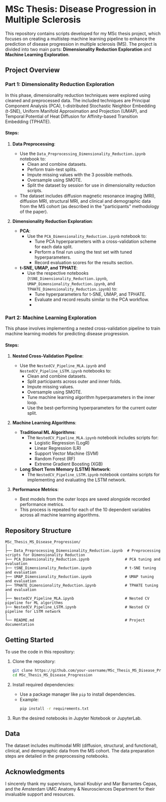 # MSc Thesis: Disease Progression in Multiple Sclerosis  

This repository contains scripts developed for my MSc thesis project, which focuses on creating a multistep machine learning pipeline to enhance the prediction of disease progression in multiple sclerosis (MS). The project is divided into two main parts: **Dimensionality Reduction Exploration** and **Machine Learning Exploration**.  

## **Project Overview**  

### **Part 1: Dimensionality Reduction Exploration**  
In this phase, dimensionality reduction techniques were explored using cleaned and preprocessed data. The included techniques are Principal Component Analysis (PCA), t-distributed Stochastic Neighbor Embedding (t-SNE), Uniform Manifold Approximation and Projection (UMAP), and Temporal Potential of Heat Diffusion for Affinity-based Transition Embedding (TPHATE).  

#### **Steps**:  
1. **Data Preprocessing**:  
   - Use the `Data_Preprocessing_Dimensionality_Reduction.ipynb` notebook to:  
     - Clean and combine datasets.  
     - Perform train-test splits.  
     - Impute missing values with the 3 possible methods.  
     - Oversample using SMOTE.  
     - Split the dataset by session for use in dimensionality reduction scripts.  
   - The dataset includes diffusion magnetic resonance imaging (MRI), diffusion MRI, structural MRI, and clinical and demographic data from the MS cohort (as described in the "participants" methodology of the paper).  

2. **Dimensionality Reduction Exploration**:  
   - **PCA**:  
     - Use the `PCA_Dimensionality_Reduction.ipynb` notebook to:  
       - Tune PCA hyperparameters with a cross-validation scheme for each data split.  
       - Perform a final run using the test set with tuned hyperparameters.  
       - Record evaluation scores for the results section.  
   - **t-SNE, UMAP, and TPHATE**:  
     - Use the respective notebooks (`tSNE_Dimensionality_Reduction.ipynb`, `UMAP_Dimensionality_Reduction.ipynb`, and `TPHATE_Dimensionality_Reduction.ipynb`) to:  
       - Tune hyperparameters for t-SNE, UMAP, and TPHATE.  
       - Evaluate and record results similar to the PCA workflow.
       - 
### **Part 2: Machine Learning Exploration**  
This phase involves implementing a nested cross-validation pipeline to train machine learning models for predicting disease progression.  

#### **Steps**:  
1. **Nested Cross-Validation Pipeline**:  
   - Use the `NestedCV_Pipeline_MLA.ipynb` and `NestedCV_Pipeline_LSTM.ipynb` notebooks to:  
     - Clean and combine datasets.  
     - Split participants across outer and inner folds.  
     - Impute missing values.  
     - Oversample using SMOTE.  
     - Tune machine learning algorithm hyperparameters in the inner loop.  
     - Use the best-performing hyperparameters for the current outer split.  

2. **Machine Learning Algorithms**:  
   - **Traditional ML Algorithms**:  
     - The `NestedCV_Pipeline_MLA.ipynb` notebook includes scripts for:  
       - Logistic Regression (LogR) 
       - Linear Regression (LR)  
       - Support Vector Machine (SVM)
       - Random Forest (RF)
       - Extreme Gradient Boosting (XGB)
   - **Long Short Term Memory (LSTM) Network**:  
     - The `NestedCV_Pipeline_LSTM.ipynb` notebook contains scripts for implementing and evaluating the LSTM network.  

3. **Performance Metrics**:  
   - Best models from the outer loops are saved alongside recorded performance metrics.  
   - This process is repeated for each of the 10 dependent variables across all machine learning algorithms.  

## **Repository Structure**  
```
MSc_Thesis_MS_Disease_Progression/
│
├── Data_Preprocessing_Dimensionality_Reduction.ipynb  # Preprocessing scripts for Dimensionality Reduction
├── PCA_Dimensionality_Reduction.ipynb                # PCA tuning and evaluation
├── tSNE_Dimensionality_Reduction.ipynb               # t-SNE tuning and evaluation
├── UMAP_Dimensionality_Reduction.ipynb               # UMAP tuning and evaluation
├── TPHATE_Dimensionality_Reduction.ipynb             # TPHATE tuning and evaluation
│
├── NestedCV_Pipeline_MLA.ipynb                       # Nested CV pipeline for ML algorithms
├── NestedCV_Pipeline_LSTM.ipynb                      # Nested CV pipeline for LSTM network
│
└── README.md                                         # Project documentation
```

## **Getting Started**  
To use the code in this repository:  
1. Clone the repository:  
   ```bash
   git clone https://github.com/your-username/MSc_Thesis_MS_Disease_Progression.git
   cd MSc_Thesis_MS_Disease_Progression
   ```
   
3. Install required dependencies:  
   - Use a package manager like `pip` to install dependencies.  
   - Example:  
     ```bash
     pip install -r requirements.txt
     ```
     
4. Run the desired notebooks in Jupyter Notebook or JupyterLab.  

## **Data**  
The dataset includes multimodal MRI (diffusion, structural, and functional), clinical, and demographic data from the MS cohort. The data preparation steps are detailed in the preprocessing notebooks.  

## **Acknowledgments**  
I sincerely thank my supervisors, Ismail Koubiyr and Mar Barrantes Cepas, and the Amsterdam UMC Anatomy & Neurosciences Department for their invaluable support and resources.
